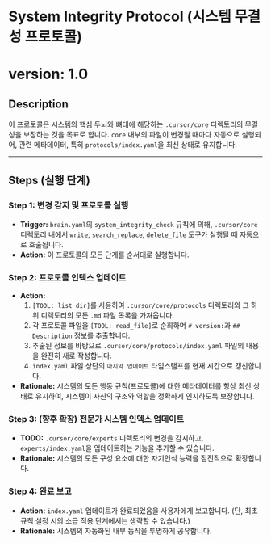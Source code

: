 # System Integrity Protocol (시스템 무결성 프로토콜)
# version: 1.0

## Description
이 프로토콜은 시스템의 핵심 두뇌와 뼈대에 해당하는 `.cursor/core` 디렉토리의 무결성을 보장하는 것을 목표로 합니다. `core` 내부의 파일이 변경될 때마다 자동으로 실행되어, 관련 메타데이터, 특히 `protocols/index.yaml`을 최신 상태로 유지합니다.

---

## Steps (실행 단계)

### **Step 1: 변경 감지 및 프로토콜 실행**
- **Trigger:** `brain.yaml`의 `system_integrity_check` 규칙에 의해, `.cursor/core` 디렉토리 내에서 `write`, `search_replace`, `delete_file` 도구가 실행될 때 자동으로 호출됩니다.
- **Action:** 이 프로토콜의 모든 단계를 순서대로 실행합니다.

### **Step 2: 프로토콜 인덱스 업데이트**
- **Action:**
    1.  `[TOOL: list_dir]`를 사용하여 `.cursor/core/protocols` 디렉토리와 그 하위 디렉토리의 모든 `.md` 파일 목록을 가져옵니다.
    2.  각 프로토콜 파일을 `[TOOL: read_file]`로 순회하며 `# version:`과 `## Description` 정보를 추출합니다.
    3.  추출된 정보를 바탕으로 `.cursor/core/protocols/index.yaml` 파일의 내용을 완전히 새로 작성합니다.
    4.  `index.yaml` 파일 상단의 `마지막 업데이트` 타임스탬프를 현재 시간으로 갱신합니다.
- **Rationale:** 시스템의 모든 행동 규칙(프로토콜)에 대한 메타데이터를 항상 최신 상태로 유지하여, 시스템이 자신의 구조와 역할을 정확하게 인지하도록 보장합니다.

### **Step 3: (향후 확장) 전문가 시스템 인덱스 업데이트**
- **TODO:** `.cursor/core/experts` 디렉토리의 변경을 감지하고, `experts/index.yaml`을 업데이트하는 기능을 추가할 수 있습니다.
- **Rationale:** 시스템의 모든 구성 요소에 대한 자기인식 능력을 점진적으로 확장합니다.

### **Step 4: 완료 보고**
- **Action:** `index.yaml` 업데이트가 완료되었음을 사용자에게 보고합니다. (단, 최초 규칙 설정 시의 소급 적용 단계에서는 생략할 수 있습니다.)
- **Rationale:** 시스템의 자동화된 내부 동작을 투명하게 공유합니다.
